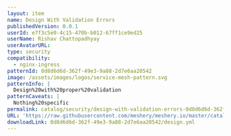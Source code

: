 ```yaml
---
layout: item
name: Design With Validation Errors
publishedVersion: 0.0.1
userId: e7f3c5e0-4c15-470b-b012-67ff1ce9ed25
userName: Rishav Chattopadhyay
userAvatarURL:
type: security
compatibility:
  - nginx-ingress
patternId: 0d8d6d6d-362f-49e3-9a88-2d7e6aa20542
image: /assets/images/logos/service-mesh-pattern.svg
patternInfo: |
  Design%20with%20proper%20validation
patternCaveats: |
  Nothing%20specific
permalink: catalog/security/design-with-validation-errors-0d8d6d6d-362f-49e3-9a88-2d7e6aa20542.html
URL: 'https://raw.githubusercontent.com/meshery/meshery.io/master/catalog/0d8d6d6d-362f-49e3-9a88-2d7e6aa20542/0.0.1/design.yml'
downloadLink: 0d8d6d6d-362f-49e3-9a88-2d7e6aa20542/design.yml
---
```

